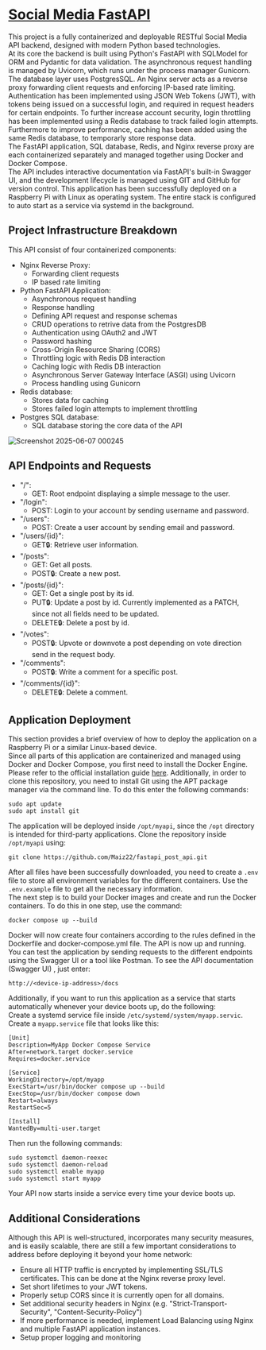 # [Social Media FastAPI](https://github.com/Maiz22/fastapi_post_api)
This project is a fully containerized and deployable RESTful Social Media API backend, designed with modern Python based technologies.
<br>
At its core the backend is built using Python's FastAPI with SQLModel for ORM and Pydantic for data validation. The asynchronous request handling is managed by Uvicorn, which runs under the process manager Gunicorn. The database layer uses PostgresSQL. An Nginx server acts as a reverse proxy forwarding client requests and enforcing IP-based rate limiting. Authentication has been implemented using JSON Web Tokens (JWT), with tokens being issued on a successful login, and required in request headers for certain endpoints. To further increase account security, login throttling has been implemented using a Redis database to track failed login attempts. Furthermore to improve performance, caching has been added using the same Redis database, to temporarly store response data.
<br>
The FastAPI application, SQL database, Redis, and Nginx reverse proxy are each containerized separately and managed together using Docker and Docker Compose.
<br>
The API includes interactive documentation via FastAPI's built-in Swagger UI, and the development lifecycle is managed using GIT and GitHub for version control.
This application has been successfully deployed on a Raspberry Pi with Linux as operating system. The entire stack is configured to auto start as a service via systemd in the background.
<br>

## Project Infrastructure Breakdown
This API consist of four containerized components:
- Nginx Reverse Proxy:
    - Forwarding client requests
    - IP based rate limiting
- Python FastAPI Application:
    - Asynchronous request handling
    - Response handling
    - Defining API request and response schemas
    - CRUD operations to retrive data from the PostgresDB
    - Authentication using OAuth2 and JWT
    - Password hashing
    - Cross-Origin Resource Sharing (CORS)
    - Throttling logic with Redis DB interaction
    - Caching logic with Redis DB interaction
    - Asynchronous Server Gateway Interface (ASGI) using Uvicorn
    - Process handling using Gunicorn
- Redis database:
    - Stores data for caching
    - Stores failed login attempts to implement throttling      
- Postgres SQL database:
    - SQL database storing the core data of the API
  
![Screenshot 2025-06-07 000245](https://github.com/user-attachments/assets/6041f31d-e9cb-4cb7-aff9-4a0532921d09)

## API Endpoints and Requests
- "/":
    - GET: Root endpoint displaying a simple message to the user.
- "/login":     
    - POST: Login to your account by sending username and password.
- "/users":
    - POST: Create a user account by sending email and password.
- "/users/{id}":
    - GET🔒: Retrieve user information.
- "/posts":
    - GET: Get all posts.
    - POST🔒: Create a new post.
- "/posts/{id}":
    - GET: Get a single post by its id.
    - PUT🔒: Update a post by id. Currently implemented as a PATCH, since not all fields need to be updated.
    - DELETE🔒: Delete a post by id.
- "/votes":
    - POST🔒: Upvote or downvote a post depending on vote direction send in the request body.
- "/comments":
    - POST🔒: Write a comment for a specific post.
- "/comments/{id}":
    - DELETE🔒: Delete a comment.

## Application Deployment 

This section provides a brief overview of how to deploy the application on a Raspberry Pi or a similar Linux-based device.
<br>
Since all parts of this application are containerized and managed using Docker and Docker Compose, you first need to install the Docker Engine. Please refer to the official installation guide [here](https://docs.docker.com/engine/install/ubuntu/). Additionally, in order to clone this repository, you need to install Git using the APT package manager via the command line. To do this enter the following commands: 
```
sudo apt update
sudo apt install git
```
The application will be deployed inside `/opt/myapi`, since the `/opt` directory is intended for third-party applications. Clone the repository inside `/opt/myapi` using:
```
git clone https://github.com/Maiz22/fastapi_post_api.git
```
After all files have been successfully downloaded, you need to create a `.env` file to store all environment variables for the different containers. Use the `.env.example` file to get all the necessary information.
<br>
The next step is to build your Docker images and create and run the Docker containers. To do this in one step, use the command:
```
docker compose up --build
```
Docker will now create four containers according to the rules defined in the Dockerfile and docker-compose.yml file. The API is now up and running.
<br>
You can test the application by sending requests to the different endpoints using the Swagger UI or a tool like Postman. To see the API documentation (Swagger UI) , just enter:
```
http://<device-ip-address>/docs
```
Additionally, if you want to run this application as a service that starts automatically whenever your device boots up, do the following:
<br>
Create a systemd service file inside `/etc/systemd/system/myapp.servic`. Create a `myapp.service` file that looks like this:
```
[Unit]
Description=MyApp Docker Compose Service
After=network.target docker.service
Requires=docker.service

[Service]
WorkingDirectory=/opt/myapp
ExecStart=/usr/bin/docker compose up --build
ExecStop=/usr/bin/docker compose down
Restart=always
RestartSec=5

[Install]
WantedBy=multi-user.target
```
Then run the following commands:
```
sudo systemctl daemon-reexec
sudo systemctl daemon-reload
sudo systemctl enable myapp
sudo systemctl start myapp
```
Your API now starts inside a service every time your device boots up.

## Additional Considerations
Although this API is well-structured, incorporates many security measures, and is easily scalable, there are still a few important considerations to address before deploying it beyond your home network:
- Ensure all HTTP traffic is encrypted by implementing SSL/TLS certificates. This can be done at the Nginx reverse proxy level.
- Set short lifetimes to your JWT tokens.
- Properly setup CORS since it is currently open for all domains.
- Set additional security headers in Nginx (e.g. "Strict-Transport-Security", "Content-Security-Policy")
- If more performance is needed, implement Load Balancing using Nginx and multiple FastAPI application instances.
- Setup proper logging and monitoring 
